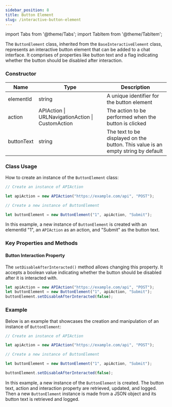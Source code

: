 ```yaml
---
sidebar_position: 8
title: Button Element
slug: /interactive-button-element
---
```


import Tabs from '@theme/Tabs';
import TabItem from '@theme/TabItem';

The `ButtonElement` class, inherited from the `BaseInteractiveElement` class, represents an interactive button element that can be added to a chat interface. It comprises of properties like button text and a flag indicating whether the button should be disabled after interaction.

### Constructor

| Name       | Type                                                     | Description                                                                      |
| ---------- | -------------------------------------------------------- | -------------------------------------------------------------------------------- |
| elementId  | string                                                   | A unique identifier for the button element                                       |
| action     | APIAction &#124; URLNavigationAction &#124; CustomAction | The action to be performed when the button is clicked                            |
| buttonText | string                                                   | The text to be displayed on the button. This value is an empty string by default |

### Class Usage

How to create an instance of the `ButtonElement` class:

<Tabs>
<TabItem value="typescript" label="Typescript">

```typescript
// Create an instance of APIAction

let apiAction = new APIAction("https://example.com/api", "POST");

// Create a new instance of ButtonElement

let buttonElement = new ButtonElement("1", apiAction, "Submit");
```

</TabItem>
</Tabs>

In this example, a new instance of `ButtonElement` is created with an elementId "1", an `APIAction` as an action, and "Submit" as the button text.

### Key Properties and Methods

#### Button Interaction Property

The `setDisableAfterInteracted()` method allows changing this property. It accepts a boolean value indicating whether the button should be disabled after it is interacted with.

<Tabs>
<TabItem value="typescript" label="Typescript">

```typescript
let apiAction = new APIAction("https://example.com/api", "POST");
let buttonElement = new ButtonElement("1", apiAction, "Submit");
buttonElement.setDisableAfterInteracted(false);
```

</TabItem>
</Tabs>

### Example

Below is an example that showcases the creation and manipulation of an instance of `ButtonElement`:

<Tabs>
<TabItem value="typescript" label="Typescript">

```typescript
// Create an instance of APIAction

let apiAction = new APIAction("https://example.com/api", "POST");

// Create a new instance of ButtonElement

let buttonElement = new ButtonElement("1", apiAction, "Submit");

buttonElement.setDisableAfterInteracted(false);
```

</TabItem>
</Tabs>

In this example, a new instance of the `ButtonElement` is created. The button text, action and interaction property are retrieved, updated, and logged. Then a new `ButtonElement` instance is made from a JSON object and its button text is retrieved and logged.
